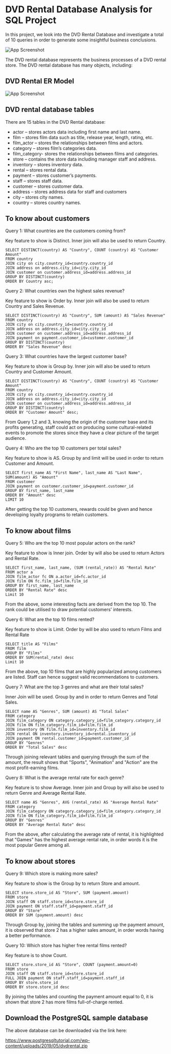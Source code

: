 
# DVD Rental Database Analysis for SQL Project

In this project, we look into the DVD Rental Database and investigate a total of 10 queries in order to generate some insightful business conclusions.

![App Screenshot](https://www.google.com/imgres?imgurl=https%3A%2F%2Fdinosaurdracula.com%2Fwp-content%2Fuploads%2F2017%2F02%2F1-3.jpg&tbnid=o83eYLOa_84w-M&vet=12ahUKEwjE4rG23oOCAxV0VDUKHTXFDbEQMygBegQIARBS..i&imgrefurl=https%3A%2F%2Fdinosaurdracula.com%2Fblog%2Fold-video-store%2F&docid=RkqsCmgvXHvfFM&w=640&h=675&q=vintage%20dvd%20stores&ved=2ahUKEwjE4rG23oOCAxV0VDUKHTXFDbEQMygBegQIARBS)


The DVD rental database represents the business processes of a DVD rental store. The DVD rental database has many objects, including: 



## DVD Rental ER Model

![App Screenshot](https://www.postgresqltutorial.com/wp-content/uploads/2018/03/dvd-rental-sample-database-diagram.png)


## DVD rental database tables

There are 15 tables in the DVD Rental database:

- actor – stores actors data including first name and last name.
- film – stores film data such as title, release year, length, rating, etc.
- film_actor – stores the relationships between films and actors.
- category – stores film’s categories data.
- film_category- stores the relationships between films and categories.
- store – contains the store data including manager staff and address.
- inventory – stores inventory data.
- rental – stores rental data.
- payment – stores customer’s payments.
- staff – stores staff data.
- customer – stores customer data.
- address – stores address data for staff and customers
- city – stores city names.
- country – stores country names.
## To know about customers
Query 1: What countries are the customers coming from? 

Key feature to show is Distinct. Inner join will also be used to return Country.


```
SELECT DISTINCT(country) AS "Country", COUNT (country) AS "Customer Amount"  
FROM country
JOIN city on city.country_id=country.country_id
JOIN address on address.city_id=city.city_id
JOIN customer on customer.address_id=address.address_id
GROUP BY DISTINCT(country)
ORDER BY Country asc;
```

Query 2: What countries own the highest sales revenue?  

Key feature to show is Order by. 
Inner join will also be used to return Country and Sales Revenue.

```
SELECT DISTINCT(country) AS "Country", SUM (amount) AS "Sales Revenue"  
FROM country
JOIN city on city.country_id=country.country_id
JOIN address on address.city_id=city.city_id
JOIN customer on customer.address_id=address.address_id
JOIN payment on payment.customer_id=customer.customer_id
GROUP BY DISTINCT(country)
ORDER BY "Sales Revenue" desc
```

Query 3: What countries have the largest customer base? 

Key feature to show is Group by. Inner join will also be used to return Country and Customer Amount.

```
SELECT DISTINCT(country) AS "Country", COUNT (country) AS "Customer Amount"  
FROM country
JOIN city on city.country_id=country.country_id
JOIN address on address.city_id=city.city_id
JOIN customer on customer.address_id=address.address_id
GROUP BY DISTINCT(country)
ORDER BY "Customer Amount" desc;
```
From Query 1,2 and 3, knowing the origin of the customer base and its profits generating, staff could act on producing some cultural-related events to promote the stores since they have a clear picture of the target audience.

Query 4: Who are the top 10 customers per total sales? 

Key feature to show is AS. Group by and limit will be used in order to return Customer and Amount. 

```
SELECT first_name AS "First Name", last_name AS "Last Name", SUM(amount) AS "Amount"
FROM customer
JOIN payment on customer.customer_id=payment.customer_id
GROUP BY first_name, last_name
ORDER BY "Amount" desc
LIMIT 10
```
After getting the top 10 customers, rewards could be given and hence developing loyalty programs to retain customers.

## To know about films
Query 5: Who are the top 10 most popular actors on the rank? 

Key feature to show is Inner join. Order by will also be used to return Actors and Rental Rate.
```
SELECT first_name, last_name, (SUM (rental_rate)) AS "Rental Rate"
FROM actor a
JOIN film_actor fc ON a.actor_id=fc.actor_id
JOIN film ON fc.film_id=film.film_id
GROUP BY first_name, last_name
ORDER BY "Rental Rate" desc
Limit 10
```
From the above, some interesting facts are derived from the top 10. The rank could be utilised to draw potential customers' interests.  

Query 6: What are the top 10 films rented? 

Key feature to show is Limit. Order by will be also used to return Films and Rental Rate
```
SELECT title AS "Films"
FROM film
GROUP BY "Films"
ORDER BY SUM(rental_rate) desc
Limit 10
```
From the above, top 10 films that are highly popularized among customers are listed. Staff can hence suggest valid recommendations to customers. 

Query 7: What are the top 3 genres and what are their total sales?

Inner Join will be used. Group by and  in order to return Genres and Total Sales.
```
SELECT name AS "Genres", SUM (amount) AS "Total Sales"
FROM category
JOIN film_category ON category.category_id=film_category.category_id
JOIN film ON film_category.film_id=film.film_id
JOIN inventory ON film.film_id=inventory.film_id
JOIN rental ON inventory.inventory_id=rental.inventory_id
JOIN payment ON rental.customer_id=payment.customer_id
GROUP BY "Genres"
ORDER BY "Total Sales" desc
```
Through joining relevant tables and querying through the sum of the amount, the result shows that "Sports", 
"Animation" and "Action" are the most profit-earning films. 

Query 8: What is the average rental rate for each genre? 

Key feature is to show Average. Inner join and Group by will also be used to return Genre and Average Rental Rate.
```
SELECT name AS "Genres", AVG (rental_rate) AS "Average Rental Rate"
FROM category
JOIN film_category ON category.category_id=film_category.category_id
JOIN film ON film_category.film_id=film.film_id
GROUP BY "Genres"
ORDER BY "Average Rental Rate" desc
```
From the above, after calculating the average rate of rental, it is highlighted that "Games" has the highest average rental rate, in order words it is the most popular Genre among all.  

## To know about stores
Query 9: Which store is making more sales? 

Key feature to show is the Group by to return Store and amount.
```
SELECT store.store_id AS "Store", SUM (payment.amount)
FROM store
JOIN staff ON staff.store_id=store.store_id
JOIN payment ON staff.staff_id=payment.staff_id
GROUP BY "Store"
ORDER BY SUM (payment.amount) desc
```
Through Group by, joining the tables and summing up the payment amount, it is observed that store 2 has a higher sales amount, in order words having a better performance.

Query 10: Which store has higher free rental films rented?

Key feature is to show Count.
```
SELECT store.store_id AS "Store", COUNT (payment.amount=0)
FROM store
JOIN staff ON staff.store_id=store.store_id
FULL JOIN payment ON staff.staff_id=payment.staff_id
GROUP BY store.store_id
ORDER BY store.store_id desc
```
By joining the tables and counting the payment amount equal to 0, it is shown that store 2 has more films full-of-charge rented. 

## Download the PostgreSQL sample database

The above database can be downloaded via the link here: 

https://www.postgresqltutorial.com/wp-content/uploads/2019/05/dvdrental.zip

